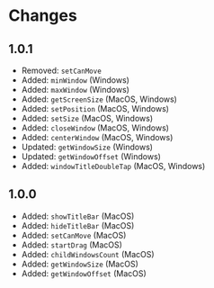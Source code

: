 # Changes

## 1.0.1

- Removed: `setCanMove`
- Added: `minWindow` (Windows)
- Added: `maxWindow` (Windows)
- Added: `getScreenSize` (MacOS, Windows)
- Added: `setPosition` (MacOS, Windows)
- Added: `setSize` (MacOS, Windows)
- Added: `closeWindow` (MacOS, Windows)
- Added: `centerWindow` (MacOS, Windows)
- Updated: `getWindowSize` (Windows)
- Updated: `getWindowOffset` (Windows)
- Added: `windowTitleDoubleTap` (MacOS, Windows)

## 1.0.0

- Added: `showTitleBar` (MacOS)
- Added: `hideTitleBar` (MacOS)
- Added: `setCanMove` (MacOS)
- Added: `startDrag` (MacOS)
- Added: `childWindowsCount` (MacOS)
- Added: `getWindowSize` (MacOS)
- Added: `getWindowOffset` (MacOS)
